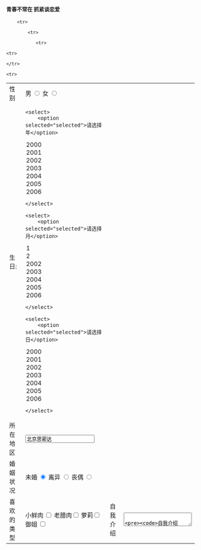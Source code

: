 <!DOCTYPE html>
<html lang="en">
<head>
    <meta charset="UTF-8">
    <meta http-equiv="X-UA-Compatible" content="IE=edge">
    <meta name="viewport" content="width=device-width, initial-scale=1.0">
    <title>Document</title>
</head>
<body>
    <h4>青春不常在 抓紧谈恋爱 </h4>
    <table width="500">

        <tr>
<td>性别</td>
<td> <label for="sex">男</label> <input type="radio" name="sex" id="sex">
     <label for="s">女</label> <input type="radio" name="sex" id="s"> </td>
            </tr>
           

            <tr>
<td>生日:</td>
<td> 
 
    <select>
        <option selected="selected">请选择年</option>  
<option> 2000 </option>
<option> 2001 </option>
<option> 2002 </option>
<option> 2003 </option>
<option> 2004 </option>
<option> 2005 </option>
<option> 2006 </option>

    </select>

    <select>
        <option selected="selected">请选择月</option>  
<option> 1 </option>
<option> 2 </option>
<option> 2002 </option>
<option> 2003 </option>
<option> 2004 </option>
<option> 2005 </option>
<option> 2006 </option>

    </select>

    <select>
        <option selected="selected">请选择日</option>  
<option> 2000 </option>
<option> 2001 </option>
<option> 2002 </option>
<option> 2003 </option>
<option> 2004 </option>
<option> 2005 </option>
<option> 2006 </option>

    </select>

</td> 
               </tr>

               <tr>
<td>所在地区</td>
<td><input type="text" value="北京思密达"/> </td>
                </tr>
<tr>
<td>婚姻状况</td>
<td><label for="weihun">未婚</label> <input type="radio" name="marriage" id="weihun" checked="checked"/>
    <label for="liyi">离异</label> <input type="radio" name="marriage" id="liyi"/>
    <label for="sangou">丧偶</label> <input type="radio" name="marriage" id="sangou"/>
</td>
    </tr>

    <tr>
<td>喜欢的类型  </td>
<td><label for="xianrou">小鲜肉</label> <input type="checkbox" id="xianrou"/>
    <label for="larou">老腊肉</label><input type="checkbox" id="larou"/>
    <label for="luoli">萝莉</label><input type="checkbox" id="luoli"/>
    <label for="yujie">御姐</label> <input type="checkbox" id="yujie"/>



</td>



    </tr>

    <tr>
<td>自我介绍</td>
<td>
<textarea>

    自我介绍

    </textarea>



</td>



        </tr>

        <tr>
<td>      </td>
<td> <input type="submit" value="免费注册"> </td>



            </tr>

            <tr> 
<td>   </td>
<td> <input type="checkbox" checked="checked"/> 我同意注册条款</td>



            </tr>

            <tr>
<td> </td>
<td><h5>我承诺 </h5> 
<ul>
<li>我已年满18岁</li>
<li>我很真诚</li>
<li>我很严肃</li>


    </ul>
</td>

                </tr>

            </table>



     
</body>
</html>



